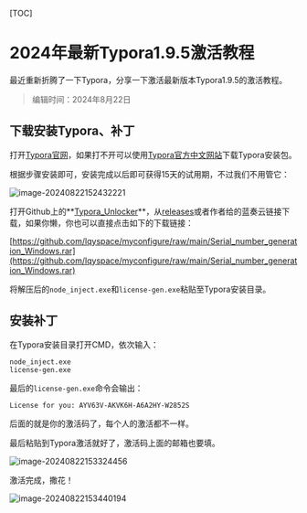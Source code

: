 [TOC]

# 2024年最新Typora1.9.5激活教程

最近重新折腾了一下Typora，分享一下激活最新版本Typora1.9.5的激活教程。

> 编辑时间：2024年8月22日



## 下载安装Typora、补丁

打开[Typora官网](https://typora.io/#download)，如果打不开可以使用[Typora官方中文网站](https://typoraio.cn/)下载Typora安装包。

根据步骤安装即可，安装完成以后即可获得15天的试用期，不过我们不用管它：

![image-20240822152432221](https://gcore.jsdelivr.net/gh/lqyspace/AI-master-img@master/img/202408221524082.png)

打开Github上的**[Typora_Unlocker](https://github.com/743859910/Typora_Unlocker)**，从[releases](https://github.com/743859910/Typora_Unlocker/releases/tag/Typora_Unlocker)或者作者给的蓝奏云链接下载，如果你懒，你也可以直接点击如下的下载链接：

[https://github.com/lqyspace/myconfigure/raw/main/Serial_number_generation_Windows.rar](https://github.com/lqyspace/myconfigure/raw/main/Serial_number_generation_Windows.rar)

将解压后的`node_inject.exe`和`license-gen.exe`粘贴至Typora安装目录。



## 安装补丁

在Typora安装目录打开CMD，依次输入：

```shell
node_inject.exe
license-gen.exe
```

最后的`license-gen.exe`命令会输出：

```shell
License for you: AYV63V-AKVK6H-A6A2HY-W2852S
```

后面的就是你的激活码了，每个人的激活都不一样。

最后粘贴到Typora激活就好了，激活码上面的邮箱也要填。

![image-20240822153324456](https://gcore.jsdelivr.net/gh/lqyspace/AI-master-img@master/img/202408221533490.png)

激活完成，撒花！

![image-20240822153440194](https://gcore.jsdelivr.net/gh/lqyspace/AI-master-img@master/img/202408221534255.png)

